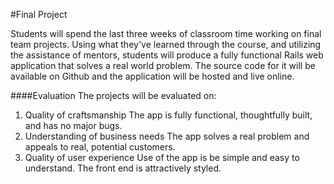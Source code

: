 #Final Project

Students will spend the last three weeks of classroom time working on final team projects. Using what they've learned through the course, and utilizing the assistance of mentors, students will produce a fully functional Rails web application that solves a real world problem. The source code for it will be available on Github and the application will be hosted and live online.

####Evaluation
The projects will be evaluated on:  

1. Quality of craftsmanship
	The app is fully functional, thoughtfully built, and has no major bugs.
2. Understanding of business needs
	The app solves a real problem and appeals to real, potential customers.
3. Quality of user experience
	Use of the app is be simple and easy to understand. The front end is attractively styled.
	